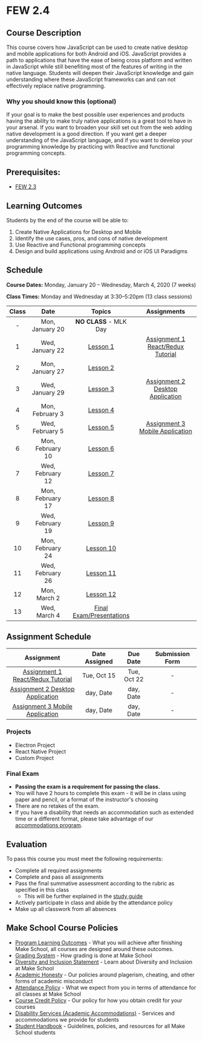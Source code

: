 # FEW 2.4

## Course Description

This course covers how JavaScript can be used to create native desktop and mobile applications for both Android and iOS. JavaScript provides a path to applications that have the ease of being cross platform and written in JavaScript while still benefiting most of the features of writing in the native language. Students will deepen their JavaScript knowledge and gain understanding where these JavaScript frameworks can and can not effectively replace native programming.

### Why you should know this (optional)

If your goal is to make the best possible user experiences and products having the ability to make truly native applications is a great tool to have in your arsenal. If you want to broaden your skill set out from the web adding native development is a good direction. If you want get a deeper understanding of the JavaScript language, and if you want to develop your programming knowledge by practicing with Reactive and functional programming concepts. 

## Prerequisites:  

- [FEW 2.3](https://github.com/Make-School-Courses/FEW-2.3-Single-Page-Web-Applications)

## Learning Outcomes

Students by the end of the course will be able to:

1. Create Native Applications for Desktop and Mobile
1. Identify the use cases, pros, and cons of native development
1. Use Reactive and Functional programming concepts
1. Design and build applications using Android and or iOS UI Paradigms

## Schedule

**Course Dates:** Monday, January 20 – Wednesday, March 4, 2020 (7 weeks)

**Class Times:** Monday and Wednesday at 3:30–5:20pm (13 class sessions)

| Class | Date | Topics | Assignments |
|:-----:|:----:|:------:|:-----------:|
|  - |  Mon, January 20 | **NO CLASS** - MLK Day |  |
|  1 |  Wed, January 22 | [Lesson 1](Lessons/Lesson-01.md) | [Assignment 1 React/Redux Tutorial](Assignments/Assignment-1-react-redux.md) |
|  2 |  Mon, January 27 | [Lesson 2](Lessons/Lesson-02.md) |  |
|  3 |  Wed, January 29 | [Lesson 3](Lessons/Lesson-03.md) | [Assignment 2 Desktop Application](Assignments/Assignment-2-desktop-app.md) |
|  4 |  Mon, February 3 | [Lesson 4](Lessons/Lesson-04.md) |  |
|  5 |  Wed, February 5 | [Lesson 5](Lessons/Lesson-05.md) | [Assignment 3 Mobile Application](Assignments/Assignment-3-mobile-app.md) |
|  6 |  Mon, February 10| [Lesson 6](Lessons/Lesson-06.md) |  |
|  7 |  Wed, February 12| [Lesson 7](Lessons/Lesson-07.md) |  |
|  8 |  Mon, February 17| [Lesson 8](Lessons/Lesson-08.md) |  |
|  9 |  Wed, February 19| [Lesson 9](Lessons/Lesson-09.md) |  |
| 10 |  Mon, February 24| [Lesson 10](Lessons/Lesson-10.md)|  |
| 11 |  Wed, February 26| [Lesson 11](Lessons/Lesson-11.md)|  |
| 12 |  Mon, March 2    | [Lesson 12](Lessons/Lesson-12.md)|  |
| 13 |  Wed, March 4    | [Final Exam/Presentations](Lessons/Lesson-14.md) |  |

## Assignment Schedule 

| Assignment | Date Assigned | Due Date | Submission Form |
|:----------:|:-------------:|:--------:|:---------------:|
| [Assignment 1 React/Redux Tutorial](Assignments/Assignment-1-react-redux.md) | Tue, Oct 15 | Tue, Oct 22 | - |
| [Assignment 2 Desktop Application](Assignments/Assignment-2-desktop-app.md) | day, Date | day, Date | - |
| [Assignment 3 Mobile Application](Assignments/Assignment-3-mobile-app.md) | day, Date | day, Date | - |

### Projects

- Electron Project
- React Native Project
- Custom Project 

### Final Exam

-  **Passing the exam is a requirement for passing the class.**
- You will have 2 hours to complete this exam - it will be in class using paper and pencil, or a format of the instructor's choosing
- There are no retakes of the exam.
- If you have a disability that needs an accommodation such as extended time or a different format, please take advantage of our [accommodations program](make.sc/disability-policy).

## Evaluation

To pass this course you must meet the following requirements:

- Complete all required assignments 
- Complete and pass all assignments
- Pass the final summative assessment according to the rubric as specified in this class
    - This will be further explained in the [study guide](ADD_STUDY_GUIDE_LNK)
- Actively participate in class and abide by the attendance policy
- Make up all classwork from all absences

## Make School Course Policies

- [Program Learning Outcomes](https://make.sc/program-learning-outcomes) - What you will achieve after finishing Make School, all courses are designed around these outcomes.
- [Grading System](https://make.sc/grading-system) - How grading is done at Make School
- [Diversity and Inclusion Statement](https://make.sc/diversity-and-inclusion-statement) - Learn about Diversity and Inclusion at Make School
- [Academic Honesty](https://make.sc/academic-honesty-policy) - Our policies around plagerism, cheating, and other forms of academic misconduct 
- [Attendance Policy](https://make.sc/attendance-policy) - What we expect from you in terms of attendance for all classes at Make School
- [Course Credit Policy](https://make.sc/course-credit-policy) - Our policy for how you obtain credit for your courses
- [Disability Services (Academic Accommodations)](https://make.sc/disability-services) - Services and accommodations we provide for students
- [Student Handbook](https://make.sc/student-handbook) - Guidelines, policies, and resources for all Make School students
